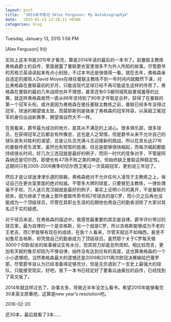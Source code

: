 ```yaml
---
layout: post
title:  "2015读书笔记《Alex Ferguson: My Autobiography》"
date:   2015-01-13 13:58:11 +0300
categories: blog
---
```

Tuesday, January 13, 2015 1:58 PM

[Alex Ferguson]<My Autobiography> 9分

实际上这本书是2015年才看完，算是2014年读的最后的一本书了。前曼联主教练弗格森爵士的自传，里面披露了曼联更衣室里很多不为外人所知的故事。尽管爵爷的苏格兰英语读起来有点小别扭，不过本书还是很值得一看。就在去年，弗格森亲自选定的接班人David Moyes在继任曼联主教练不到一年时间内就黯然下课，对比弗格森在曼联最初的岁月，只能说现代足球已经不再可能诞生这样的传奇了。弗格森在曼联的最初几年战绩也并不理想，甚至还有0:5被同城死敌曼城羞辱的比赛，就这样弗格森居然一直从86年坚持到了90年才夺取足总杯，获得了在曼联的第一个冠军头衔。或许是因为弗格森在接任曼联主教练之前，曼联已经多年没得过冠军，球迷的期望值太低，而莫耶斯则是继承了弗格森的冠军阵容，以英超卫冕冠军的身份出战新赛季，期望值自然大不一样。

在我看来，爵爷最为成功的地方，是其从不满足的上进心。很多俱乐部，很多球员，在获得冠军之后都会有所懈怠，这也是人之常情，但是爵爷从来不允许自己的球队丧失对胜利的渴望，总是让队员充满斗志迎接新的挑战，所以在其长达27年的曼联传奇生涯里，虽然也有短暂的低潮，但总是能够很快崛起，而每次崛起都能持续很长时间，好几次三连冠就是最好的例子，而同一时代的竞争对手，不管是阿森纳还是切尔西，即便也有47场不败之类的神迹，但始终缺乏曼联这种稳定性。这期间只有2005-2006赛季的切尔西卫冕过一次英超冠军，更别说三年冠了。

然后才是让球迷津津乐道的铁腕，弗格森绝对不允许任何人凌驾于主教练之上，保证自己在更衣室里面的绝对权威。不管多大牌的球星，只要冒犯主教练，一律处理毫不手软。万人迷贝克汉姆就是最好的例子，事实上证明小贝的离开，不是曼联的损失，因为继承了他身上那件曼联传奇号码7号球衣的是C罗，而小贝之后再也没能成为一个顶级球员，尽管在其职业生涯的后期他也用自己的勤奋消除了大家对其名过于实的疑惑。

对于球员来说，在弗格森的描述中，我感觉最重要的其实是自律。爵爷评价带过的球员里，最为自律的一个是吉格斯，另一个就是C罗，所以吉格斯能够成为不老的王老吉，而C罗能够有现在的成绩，在我个人看来，尽管天赋远不如梅西，甚至不如鲁尼吉格斯，却凭借自己的勤奋成为了顶级球员。虽然那个关于C罗每天做3000个仰卧起坐的故事被证实有水分，但其努力却是总所周知。相比较而言，更加有天赋的鲁尼却因为不够自律，始终没有达到应有的高度，这也算弗格森的一个小小遗憾吧。当然弗格森最大的遗憾还是2009和2011两次欧冠决赛输给巴塞罗那，尽管爵爷自认为已经准备得足够充分，但是无奈遇到了一支史上最强大的球队，只能接受现实。好吧，我下一本书已经定好了要看瓜迪奥拉的自传，已经找到了英文版了。

2014年就这样过去了，杂事太多，导致近半年没怎么看书，希望2015年能够看完30本英文原著吧，这算是new year’s resolution吧。

2016-02-20

还30本，最后就看了3本……
